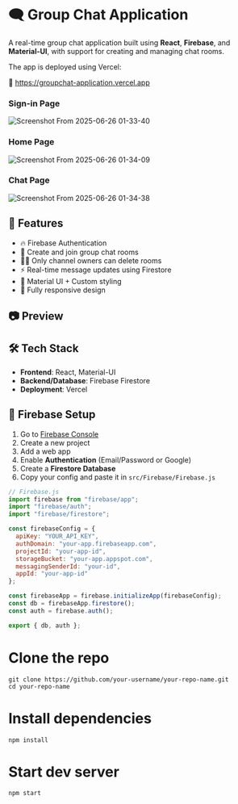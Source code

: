 # 🗨️ Group Chat Application

A real-time group chat application built using **React**, **Firebase**, and **Material-UI**, with support for creating and managing chat rooms.

The app is deployed using Vercel:

🔗 https://groupchat-application.vercel.app

### Sign-in Page
![Screenshot From 2025-06-26 01-33-40](https://github.com/user-attachments/assets/d25255e2-f4dc-466f-8406-f820def22ac4)

### Home Page
![Screenshot From 2025-06-26 01-34-09](https://github.com/user-attachments/assets/8b04535b-91c5-4990-b442-f68615c074e0)

### Chat Page
![Screenshot From 2025-06-26 01-34-38](https://github.com/user-attachments/assets/11299252-956e-421b-8e01-013c964fca22)


## 🚀 Features

- 🔥 Firebase Authentication
- 💬 Create and join group chat rooms
- 🧑‍💻 Only channel owners can delete rooms
- ⚡ Real-time message updates using Firestore
- 🎨 Material UI + Custom styling
- 📱 Fully responsive design

## 📷 Preview



## 🛠️ Tech Stack

- **Frontend**: React, Material-UI
- **Backend/Database**: Firebase Firestore
- **Deployment**: Vercel


## 🔐 Firebase Setup

1. Go to [Firebase Console](https://console.firebase.google.com/)
2. Create a new project
3. Add a web app
4. Enable **Authentication** (Email/Password or Google)
5. Create a **Firestore Database**
6. Copy your config and paste it in `src/Firebase/Firebase.js`

```js
// Firebase.js
import firebase from "firebase/app";
import "firebase/auth";
import "firebase/firestore";

const firebaseConfig = {
  apiKey: "YOUR_API_KEY",
  authDomain: "your-app.firebaseapp.com",
  projectId: "your-app-id",
  storageBucket: "your-app.appspot.com",
  messagingSenderId: "your-id",
  appId: "your-app-id"
};

const firebaseApp = firebase.initializeApp(firebaseConfig);
const db = firebaseApp.firestore();
const auth = firebase.auth();

export { db, auth };
```
# Clone the repo
```
git clone https://github.com/your-username/your-repo-name.git
cd your-repo-name
```
# Install dependencies
```
npm install
```
# Start dev server
```
npm start
```
